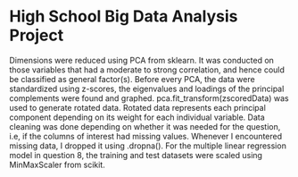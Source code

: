 # High School Big Data Analysis Project

Dimensions were reduced using PCA from sklearn. It was conducted on those variables that had a moderate to strong correlation, and hence could be classified as general factor(s). Before every PCA, the data were standardized using z-scores, the eigenvalues and loadings of the principal complements were found and graphed. pca.fit_transform(zscoredData) was used to generate rotated data. Rotated data represents each principal component depending on its weight for each individual variable. Data cleaning was done depending on whether it was needed for the question, i.e, if the columns of interest had missing values. Whenever I encountered missing data, I dropped it using .dropna(). For the multiple linear regression model in question 8, the training and test datasets were scaled using MinMaxScaler from scikit.
